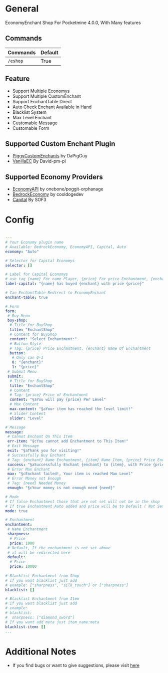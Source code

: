 # General

EconomyEnchant Shop For Pocketmine 4.0.0, With Many features

## Commands

Commands | Default
--- | ---
`/eshop` | True

## Feature
- Support Multiple Economys
- Support Multiple CustomEnchant
- Support EnchantTable Direct
- Auto Check Enchant Available in Hand
- Blacklist System
- Max Level Enchant
- Customable Message
- Customable Form

## Supported Custom Enchant Plugin
* [PiggyCustomEnchants](https://poggit.pmmp.io/p/PiggyCustomEnchants) by DaPigGuy
* [VanillaEC](https://poggit.pmmp.io/p/VanillaEC/) By David-pm-pl

## Supported Economy Providers

* [EconomyAPI](https://poggit.pmmp.io/p/EconomyAPI) by onebone/poggit-orphanage
* [BedrockEconomy](https://poggit.pmmp.io/p/BedrockEconomy) by cooldogedev
* [Capital](https://poggit.pmmp.io/p/Capital/) By SOF3

# Config

``` YAML

---
# Your Economy plugin name
# Available: BedrockEconomy, EconomyAPI, Capital, Auto
economy: "Auto"

# Selector for Capital Economys
selector: []

# Label for Capital Economys
# use tag {name} For name Player, {price} For price Enchantment, {enchant} for Enchant Name
label-capital: "{name} has buyed {enchant} with price {price}"

# Can EnchantTable Redirect to EconomyEnchant
enchant-table: true

# Form
form:
 # Buy Menu
 buy-shop:
  # Title for BuyShop
  title: "EnchantShop"
  # Content for BuyShop
  content: "Select Enchantment:"
  # Button Style
  # Tag: {price} Price Enchantment, {enchant} Name Of Enchantment
  button:
   # Only can 0-1
   0: "{enchant}"
   1: "{price}"
 # Submit Menu
 submit:
  # Title for BuyShop
  title: "EnchantShop"
  # Content
  # Tag: {price} Price of Enchantment
  content: "§aYou will pay {price} Per Level"
  # Max Content
  max-content: "§aYour item has reached the level limit!"
  # Slider Content
  slider: "Level"

# Message
message:
 # Cannot Enchant On This Item
 err-item: "§cYou cannot add Enchantment to This Item!"
 # Exit Message
 exit: "§aThank you for visiting!"
 # Successfully Buy Enchant
 # Tag: {enchant} Name Enchantment, {item} Name Item, {price} Price Enchantment
 success: "§aSuccessfully Enchant {enchant} to {item}, with Price {price}"
 # Error Max Enchant
 max: "§cEnchant failed!, Your item is reached Max Level"
 # Error Money not Enough
 # Tag: {need} Needed Money
 enough: "§cYour money is not enough need {need}"

# Mode
# If false Enchantment those that are not set will not be in the shop
# If true Enchantment Auto added and price will be to Default ( Not Setted )
mode: true

# Enchantment
enchantment:
 # Name Enchantment
 sharpness:
  # Price
  price: 1000
 # Default, If the enchantment is not set above
 # it will be redirected here
 default:
  # Price
  price: 10000
  
# Blacklist Enchantment from Shop
# if you want blacklist just add
# example: ["sharpness", "silk_touch"] or ["sharpness"]
blacklist: []

# Blacklist Enchantment from Item
# if you want blacklist just add
# example: 
# blacklist:
#  sharpness: ["diamond_sword"]
# If you want add meta just item_name:meta
blacklist-item: []
...
```

# Additional Notes

- If you find bugs or want to give suggestions, please visit [here](https://github.com/MulqiGaming64/EconomyEnchant/issues)
